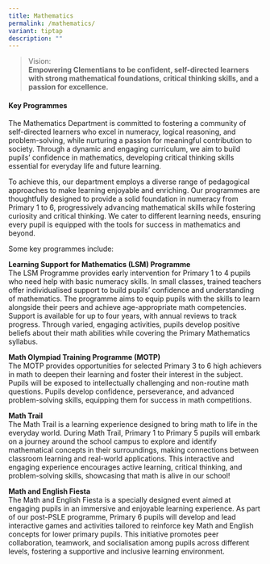 ```yaml
---
title: Mathematics
permalink: /mathematics/
variant: tiptap
description: ""
---
```

<blockquote>
<p>Vision:
<br><strong>Empowering Clementians to be confident, self-directed learners with strong mathematical foundations, critical thinking skills, and a passion for excellence.</strong>
</p>
</blockquote>
<h4><strong>Key Programmes</strong><br></h4>
<p>The Mathematics Department is committed to fostering a community of self-directed
learners who excel in numeracy, logical reasoning, and problem-solving,
while nurturing a passion for meaningful contribution to society. Through
a dynamic and engaging curriculum, we aim to build pupils’ confidence in
mathematics, developing critical thinking skills essential for everyday
life and future learning.</p>
<p>To achieve this, our department employs a diverse range of pedagogical
approaches to make learning enjoyable and enriching. Our programmes are
thoughtfully designed to provide a solid foundation in numeracy from Primary
1 to 6, progressively advancing mathematical skills while fostering curiosity
and critical thinking. We cater to different learning needs, ensuring every
pupil is equipped with the tools for success in mathematics and beyond.</p>
<p>Some key programmes include:</p>
<p><strong>Learning Support for Mathematics (LSM) Programme</strong>
<br>The LSM Programme provides early intervention for Primary 1 to 4 pupils
who need help with basic numeracy skills. In small classes, trained teachers
offer individualised support to build pupils’ confidence and understanding
of mathematics. The programme aims to equip pupils with the skills to learn
alongside their peers and achieve age-appropriate math competencies. Support
is available for up to four years, with annual reviews to track progress.
Through varied, engaging activities, pupils develop positive beliefs about
their math abilities while covering the Primary Mathematics syllabus.</p>
<p><strong>Math Olympiad Training Programme (MOTP)</strong>
<br>The MOTP provides opportunities for selected Primary 3 to 6 high achievers
in math to deepen their learning and foster their interest in the subject.
Pupils will be exposed to intellectually challenging and non-routine math
questions. Pupils develop confidence, perseverance, and advanced problem-solving
skills, equipping them for success in math competitions.</p>
<p><strong>Math Trail</strong>
<br>The Math Trail is a learning experience designed to bring math to life
in the everyday world. During Math Trail, Primary 1 to Primary 5 pupils
will embark on a journey around the school campus to explore and identify
mathematical concepts in their surroundings, making connections between
classroom learning and real-world applications. This interactive and engaging
experience encourages active learning, critical thinking, and problem-solving
skills, showcasing that math is alive in our school!</p>
<p><strong>Math and English Fiesta</strong>
<br>The Math and English Fiesta is a specially designed event aimed at engaging
pupils in an immersive and enjoyable learning experience. As part of our
post-PSLE programme, Primary 6 pupils will develop and lead interactive
games and activities tailored to reinforce key Math and English concepts
for lower primary pupils. This initiative promotes peer collaboration,
teamwork, and socialisation among pupils across different levels, fostering
a supportive and inclusive learning environment.</p>